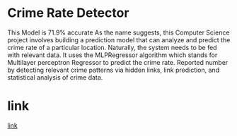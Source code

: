 # Crime Rate Detector
This Model is 71.9% accurate
As the name suggests, this Computer Science project involves building a prediction model that can analyze and predict the crime rate of a particular location. Naturally, the system needs to be fed with relevant data. It uses the MLPRegressor algorithm which stands for Multilayer perceptron Regressor to predict the crime rate. Reported number by detecting relevant crime patterns via hidden links, link prediction, and statistical analysis of crime data.
 # link
 [link](https://crime-detector.netlify.app/)
